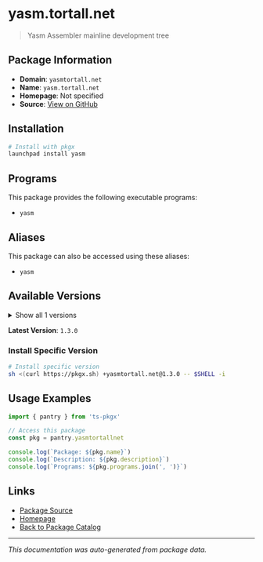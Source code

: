 # yasm.tortall.net

> Yasm Assembler mainline development tree

## Package Information

- **Domain**: `yasmtortall.net`
- **Name**: `yasm.tortall.net`
- **Homepage**: Not specified
- **Source**: [View on GitHub](https://github.com/pkgxdev/pantry/tree/main/projects/yasm.tortall.net/package.yml)

## Installation

```bash
# Install with pkgx
launchpad install yasm
```

## Programs

This package provides the following executable programs:

- `yasm`

## Aliases

This package can also be accessed using these aliases:

- `yasm`

## Available Versions

<details>
<summary>Show all 1 versions</summary>

- `1.3.0`

</details>

**Latest Version**: `1.3.0`

### Install Specific Version

```bash
# Install specific version
sh <(curl https://pkgx.sh) +yasmtortall.net@1.3.0 -- $SHELL -i
```

## Usage Examples

```typescript
import { pantry } from 'ts-pkgx'

// Access this package
const pkg = pantry.yasmtortallnet

console.log(`Package: ${pkg.name}`)
console.log(`Description: ${pkg.description}`)
console.log(`Programs: ${pkg.programs.join(', ')}`)
```

## Links

- [Package Source](https://github.com/pkgxdev/pantry/tree/main/projects/yasm.tortall.net/package.yml)
- [Homepage](#)
- [Back to Package Catalog](../package-catalog.md)

---

*This documentation was auto-generated from package data.*

